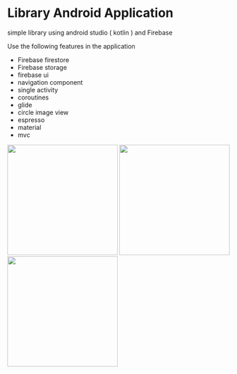 # Library Android Application
simple library using android studio ( kotlin ) and Firebase

Use the following features in the application
* Firebase firestore
* Firebase storage
* firebase ui
* navigation component
* single activity
* coroutines
* glide
* circle image view
* espresso
* material
* mvc


<img src="https://user-images.githubusercontent.com/28947735/158683432-f4ba93f5-392f-4696-b449-e07a8dae9c45.jpg" width="250"> <img src="https://user-images.githubusercontent.com/28947735/158683451-9b8e2b6b-c843-417a-b157-ddf30c31bbf4.png" width="250"> <img src="https://user-images.githubusercontent.com/28947735/158683465-20ee7adc-c71d-423e-bc7a-e3e116544ed4.jpg" width="250">

